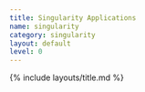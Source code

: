 ```yaml
---
title: Singularity Applications
name: singularity
category: singularity
layout: default
level: 0
---
```


{% include layouts/title.md %}
